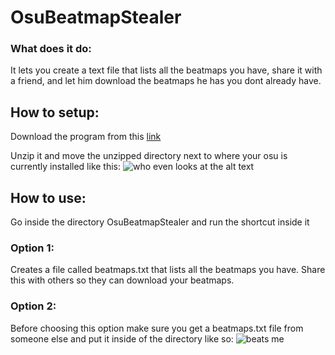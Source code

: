 # OsuBeatmapStealer

### What does it do:
It lets you create a text file that lists all the beatmaps you have, share it with a friend, and let him download the beatmaps he has you dont already have.


## How to setup:
Download the program from this [link](https://drive.google.com/uc?export=download&id=1EE45jg3JzN7UaU32dQxBKwD3OzqsdgGI)

Unzip it and move the unzipped directory next to where your osu is currently installed like this:
![who even looks at the alt text](https://i.imgur.com/hWw5dbN.png)


## How to use:
Go inside the directory OsuBeatmapStealer and run the shortcut inside it
### Option 1:
Creates a file called beatmaps.txt that lists all the beatmaps you have. Share this with others so they can download your beatmaps.
### Option 2:
Before choosing this option make sure you get a beatmaps.txt file from someone else and put it inside of the directory like so:
![beats me](https://i.imgur.com/58lI8y5.png)


